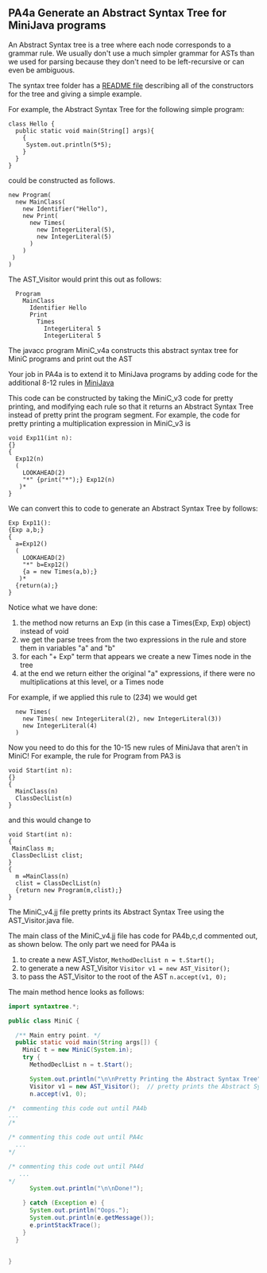 ## PA4a Generate an Abstract Syntax Tree for MiniJava programs
An Abstract Syntax tree is a tree where each node corresponds to a grammar rule. We usually don't use a much
simpler grammar for ASTs than we used for parsing because they don't need to be left-recursive or can even be
ambiguous. 

The syntax tree folder has a [README file](./syntaxtree/README.md) describing all of the constructors for the tree
and giving a simple example. 

For example, the Abstract Syntax Tree for the following simple program:
```
class Hello {
  public static void main(String[] args){
    {
     System.out.println(5*5);
    }
  }
}
```
could be constructed as follows.
```
new Program(
  new MainClass(
    new Identifier("Hello"),
    new Print(
      new Times(
        new IntegerLiteral(5),
        new IntegerLiteral(5)
      )
    )
 )
)
```
The AST_Visitor would print this out as follows:
```
  Program
    MainClass
      Identifier Hello
      Print
        Times
          IntegerLiteral 5
          IntegerLiteral 5
```
The javacc program MiniC_v4a constructs this abstract syntax tree for MiniC programs and print out the AST

Your job in PA4a is to extend it to MiniJava programs by adding code for the additional 8-12 rules in [MiniJava](../MiniCvsMiniJava.md)

This code can be constructed by taking the MiniC_v3 code for pretty printing, and modifying each rule
so that it returns an Abstract Syntax Tree instead of pretty print the program segment. For example,
the code for pretty printing a multiplication expression in MiniC_v3 is
```
void Exp11(int n):
{}
{ 
  Exp12(n) 
  ( 
    LOOKAHEAD(2) 
    "*" {print("*");} Exp12(n) 
   )* 
}
```
We can convert this to code to generate an Abstract Syntax Tree by follows:
```
Exp Exp11():
{Exp a,b;}
{ 
  a=Exp12() 
  ( 
    LOOKAHEAD(2) 
    "*" b=Exp12() 
    {a = new Times(a,b);}
   )* 
  {return(a);}
}
```
Notice what we have done:
1. the method now returns an Exp  (in this case a Times(Exp, Exp) object) instead of void
2. we get the parse trees from the two expressions in the rule and store them in variables "a" and "b"
3. for each "+ Exp" term that appears we create a new Times node in the tree
4. at the end we return either the original "a" expressions, if there were no multiplications at this level, or a Times node

For example, if we applied this rule to (2*3*4) we would get
```
  new Times(
    new Times( new IntegerLiteral(2), new IntegerLiteral(3))
    new IntegerLiteral(4)
  )
```
Now you need to do this for the 10-15 new rules of MiniJava that aren't in MiniC!
For example, the rule for Program from PA3 is
```
void Start(int n):
{}
{
  MainClass(n)
  ClassDeclList(n)
}
```
and this would change to
```
void Start(int n):
{
 MainClass m;
 ClassDeclList clist;
}
{
  m =MainClass(n)
  clist = ClassDeclList(n)
  {return new Program(m,clist);}
}
```
The MiniC_v4.jj file pretty prints its Abstract Syntax Tree using the AST_Visitor.java file.

The main class of the MiniC_v4.jj file has code for PA4b,c,d commented out, as shown below.
The only part we need for PA4a is 
1. to create a new AST_Vistor, ```MethodDeclList n = t.Start();```
2. to generate a new AST_Visitor ```Visitor v1 = new AST_Visitor(); ```
3. to pass the AST_Visitor to the root of the AST ```n.accept(v1, 0);```
 
The main method hence looks as follows:
``` java
import syntaxtree.*;

public class MiniC {

  /** Main entry point. */
  public static void main(String args[]) {
    MiniC t = new MiniC(System.in);
    try {
      MethodDeclList n = t.Start();

      System.out.println("\n\nPretty Printing the Abstract Syntax Tree");
      Visitor v1 = new AST_Visitor();  // pretty prints the Abstract Syntax Tree
      n.accept(v1, 0);

/*  commenting this code out until PA4b
...
/*

/* commenting this code out until PA4c
  ...
*/

/* commenting this code out until PA4d
   ...
*/
      System.out.println("\n\nDone!");

    } catch (Exception e) {
      System.out.println("Oops.");
      System.out.println(e.getMessage());
      e.printStackTrace();
    }
  }


}


```
